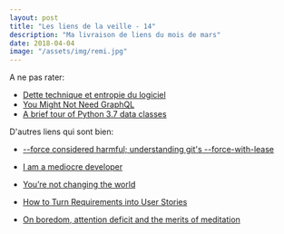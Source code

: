 ```yaml
---
layout: post
title: "Les liens de la veille - 14"
description: "Ma livraison de liens du mois de mars"
date: 2018-04-04
image: "/assets/img/remi.jpg"
---
```


A ne pas rater:
- [Dette technique et entropie du logiciel](https://www.youtube.com/watch?v=VKe9EE4MUxk)
- [You Might Not Need GraphQL](https://blog.runscope.com/posts/you-might-not-need-graphql)
- [A brief tour of Python 3.7 data classes](https://hackernoon.com/a-brief-tour-of-python-3-7-data-classes-22ee5e046517)

D'autres liens qui sont bien:
- [--force considered harmful; understanding git's --force-with-lease](https://developer.atlassian.com/blog/2015/04/force-with-lease/)

- [I am a mediocre developer](https://dev.to/sobolevn/i-am-a-mediocre-developer--30hn)

- [You’re not changing the world](https://m.signalvnoise.com/youre-not-changing-the-world-dc5906819e49)

- [How to Turn Requirements into User Stories](https://www.daedtech.com/how-to-turn-requirements-into-user-stories/)


- [On boredom, attention deficit and the merits of meditation](https://medium.com/@Vitolae/on-boredom-attention-deficit-and-the-merits-of-meditation-d2e929d076be)